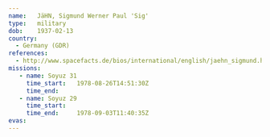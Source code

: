 ```yaml
---
name:	JäHN, Sigmund Werner Paul 'Sig'
type:	military
dob:	1937-02-13
country:
  - Germany (GDR)
references:
  - http://www.spacefacts.de/bios/international/english/jaehn_sigmund.htm
missions:
   - name: Soyuz 31
     time_start:   1978-08-26T14:51:30Z
     time_end:     
   - name: Soyuz 29
     time_start:   
     time_end:     1978-09-03T11:40:35Z
evas:
---
```

